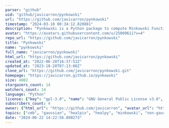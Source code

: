 ```yaml
---
parser: "github"
uid: "github/javicarron/pynkowski"
url: "https://github.com/javicarron/pynkowski"
timestamp: "2024-03-10 00:34:12.820881"
description: "Pynkowski is a Python package to compute Minkowski Functionals, as well as their expected values for different fields."
avatar: "https://avatars.githubusercontent.com/u/25009611?v=4"
repo_url: "https://github.com/javicarron/pynkowski"
title: "Pynkowski"
name: "pynkowski"
full_name: "javicarron/pynkowski"
html_url: "https://github.com/javicarron/pynkowski"
created_at: "2022-06-28T16:37:52Z"
updated_at: "2023-10-28T07:13:06Z"
clone_url: "https://github.com/javicarron/pynkowski.git"
homepage: "https://javicarron.github.io/pynkowski"
size: 4002
stargazers_count: 14
watchers_count: 14
language: "Python"
license: {"key": "gpl-3.0", "name": "GNU General Public License v3.0", "spdx_id": "GPL-3.0", "url": "https://api.github.com/licenses/gpl-3.0", "node_id": "MDc6TGljZW5zZTk="}
subscribers_count: 4
owner: {"html_url": "https://github.com/javicarron", "avatar_url": "https://avatars.githubusercontent.com/u/25009611?v=4", "login": "javicarron", "type": "User"}
topics: ["cmb", "gaussian", "healpix", "healpy", "minkowski", "non-gaussian", "polarization", "spherical", "topology", "cosmology", "maps", "curvature", "anisotropy", "minkowski-functionals", "non-gaussianities", "python"]
date: "2024-06-22 14:22:56.800273"
---
```

